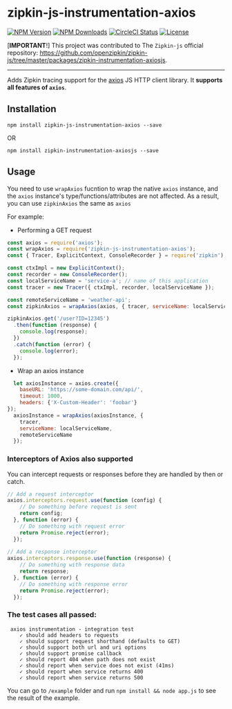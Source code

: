 # zipkin-js-instrumentation-axios

[![NPM Version](https://img.shields.io/npm/v/zipkin-js-instrumentation-axios.svg?style=flat)](https://www.npmjs.com/package/zipkin-js-instrumentation-axios)
[![NPM Downloads](https://img.shields.io/npm/dm/zipkin-js-instrumentation-axios.svg?style=flat)](https://www.npmjs.com/package/zipkin-js-instrumentation-axios)
[![CircleCI Status](https://img.shields.io/circleci/project/github/geekeren/zipkin-js-instrumentation-axios.svg?style=flat)](https://circleci.com/gh/geekeren/workflows/zipkin-js-instrumentation-axios)
[![License](https://img.shields.io/npm/l/zipkin-js-instrumentation-axios.svg?style=flat)](https://opensource.org/licenses/Apache-2.0)

[**IMPORTANT**!] This project was contributed to The `Zipkin-js` official repository: https://github.com/openzipkin/zipkin-js/tree/master/packages/zipkin-instrumentation-axiosjs. 

-----

Adds Zipkin tracing support for the [axios](https://www.npmjs.com/package/axios) JS HTTP client library. It **supports all features of `axios`**.

## Installation

```shell
npm install zipkin-js-instrumentation-axios --save
```
OR
```shell
npm install zipkin-instrumentation-axiosjs --save
```


## Usage

You need to use `wrapAxios` fucntion to wrap the native `axios` instance, and the `axios` instance's type/functions/attributes are not affected. As a result, you can use `zipkinAxios` the same as `axios`

For example:

- Performing a GET request

```javascript
const axios = require('axios');
const wrapAxios = require('zipkin-js-instrumentation-axios');
const { Tracer, ExplicitContext, ConsoleRecorder } = require('zipkin');

const ctxImpl = new ExplicitContext();
const recorder = new ConsoleRecorder();
const localServiceName = 'service-a'; // name of this application
const tracer = new Tracer({ ctxImpl, recorder, localServiceName });

const remoteServiceName = 'weather-api';
const zipkinAxios = wrapAxios(axios, { tracer, serviceName: localServiceName, remoteServiceName });

zipkinAxios.get('/user?ID=12345')
  .then(function (response) {
    console.log(response);
  })
  .catch(function (error) {
    console.log(error);
  });
```

- Wrap an axios instance

```javascript
  let axiosInstance = axios.create({
    baseURL: 'https://some-domain.com/api/',
    timeout: 1000,
    headers: {'X-Custom-Header': 'foobar'}
});
  axiosInstance = wrapAxios(axiosInstance, {
    tracer,
    serviceName: localServiceName,
    remoteServiceName
  });
```


### Interceptors of Axios also supported

You can intercept requests or responses before they are handled by then or catch.
```javascript
// Add a request interceptor
axios.interceptors.request.use(function (config) {
    // Do something before request is sent
    return config;
  }, function (error) {
    // Do something with request error
    return Promise.reject(error);
  });
 
// Add a response interceptor
axios.interceptors.response.use(function (response) {
    // Do something with response data
    return response;
  }, function (error) {
    // Do something with response error
    return Promise.reject(error);
  });
```

### The test cases all passed:
```
 axios instrumentation - integration test
    ✓ should add headers to requests
    ✓ should support request shorthand (defaults to GET)
    ✓ should support both url and uri options
    ✓ should support promise callback
    ✓ should report 404 when path does not exist
    ✓ should report when service does not exist (41ms)
    ✓ should report when service returns 400
    ✓ should report when service returns 500
```

You can go to `/example` folder and run `npm install && node app.js` to see the result of the example.

